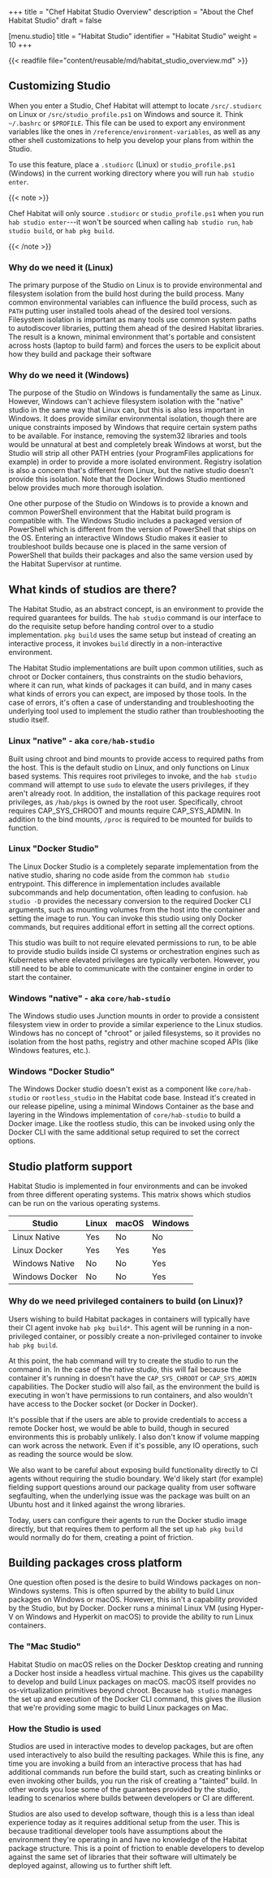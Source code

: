 +++
title = "Chef Habitat Studio Overview"
description = "About the Chef Habitat Studio"
draft = false

[menu.studio]
  title = "Habitat Studio"
  identifier = "Habitat Studio"
  weight = 10
+++

<!-- ## Scotts goals:
There are two goals I have with this document, the second being a component of the first, but is a major sticking point to selling Habitat right now.

I frequently see questions posed about the Studio that (feel like) there is an assumption that the Studio is providing certain capabilities, when it's often the underlying tools a particular implementation uses that provide those capabilities. In the case of troubleshooting, knowing which implementation you are using leads you to the correct set of tools to diagnose and fix the issue.

The desire to build Habitat packages in CI leads to the question of why we require elevated privileges in order to build.

In order to explain why that is, so that there is a common starting point, my goal is to break down the studio conceptually, and give a brief overview of the differing implementations before talking about the elevated privileges conundrum. -->

{{< readfile file="content/reusable/md/habitat_studio_overview.md" >}}

## Customizing Studio

When you enter a Studio, Chef Habitat will attempt to locate `/src/.studiorc` on Linux or `/src/studio_profile.ps1` on Windows and source it.
Think `~/.bashrc` or `$PROFILE`.
This file can be used to export any environment variables like the ones in `/reference/environment-variables`, as well as any other shell customizations to help you develop your plans from within the Studio.

To use this feature, place a `.studiorc` (Linux) or `studio_profile.ps1` (Windows) in the current working directory
where you will run `hab studio enter`.

{{< note >}}

Chef Habitat will only source `.studiorc` or `studio_profile.ps1` when you run `hab studio enter`---it won't be sourced when calling `hab studio run`, `hab studio build`, or `hab pkg build`.

{{< /note >}}

### Why do we need it (Linux)

The primary purpose of the Studio on Linux is to provide environmental and filesystem isolation from the build host during the build process. Many common environmental variables can influence the build process, such as `PATH` putting user installed tools ahead of the desired tool versions. Filesystem isolation is important as many tools use common system paths to autodiscover libraries, putting them ahead of the desired Habitat libraries. The result is a known, minimal environment that's portable and consistent across hosts (laptop to build farm) and forces the users to be explicit about how they build and package their software

### Why do we need it (Windows)

The purpose of the Studio on Windows is fundamentally the same as Linux. However, Windows can't achieve filesystem isolation with the "native" studio in the same way that Linux can, but this is also less important in Windows. It does provide similar environmental isolation, though there are unique constraints imposed by Windows that require certain system paths to be available. For instance, removing the system32 libraries and tools would be unnatural at best and completely break Windows at worst, but the Studio will strip all other PATH entries (your ProgramFiles applications for example) in order to provide a more isolated environment. Registry isolation is also a concern that's different from Linux, but the native studio doesn't provide this isolation. Note that the Docker Windows Studio mentioned below provides much more thorough isolation.

One other purpose of the Studio on Windows is to provide a known and common PowerShell environment that the Habitat build program is compatible with. The Windows Studio includes a packaged version of PowerShell which is different from the version of PowerShell that ships on the OS. Entering an interactive Windows Studio makes it easier to troubleshoot builds because one is placed in the same version of PowerShell that builds their packages and also the same version used by the Habitat Supervisor at runtime.

## What kinds of studios are there?

The Habitat Studio, as an abstract concept, is an environment to provide the required guarantees for builds. The `hab studio` command is our interface to do the requisite setup before handing control over to a studio implementation. `pkg build` uses the same setup but instead of creating an interactive process, it invokes `build` directly in a non-interactive environment.

The Habitat Studio implementations are built upon common utilities, such as chroot or Docker containers, thus constraints on the studio behaviors, where it can run, what kinds of packages it can build, and in many cases what kinds of errors you can expect, are imposed by those tools. In the case of errors, it's often a case of understanding and troubleshooting the underlying tool used to implement the studio rather than troubleshooting the studio itself.

### Linux "native" - aka `core/hab-studio`

Built using chroot and bind mounts to provide access to required paths from the host. This is the default studio on Linux, and only functions on Linux based systems. This requires root privileges to invoke, and the `hab studio` command will attempt to use `sudo` to elevate the users privileges, if they aren't already root. In addition, the installation of this package requires root privileges, as `/hab/pkgs` is owned by the root user. Specifically, chroot requires CAP_SYS_CHROOT and mounts require CAP_SYS_ADMIN. In addition to the bind mounts, `/proc` is required to be mounted for builds to function.

### Linux "Docker Studio"

The Linux Docker Studio is a completely separate implementation from the native studio, sharing no code aside from the common `hab studio` entrypoint. This difference in implementation includes available subcommands and help documentation, often leading to confusion. `hab studio -D` provides the necessary conversion to the required Docker CLI arguments, such as mounting volumes from the host into the container and setting the image to run. You can invoke this studio using only Docker commands,  but requires additional effort in setting all the correct options.

This studio was built to not require elevated permissions to run, to be able to provide studio builds inside CI systems or orchestration engines such as Kubernetes where elevated privileges are typically verboten. However, you still need to be able to communicate with the container engine in order to start the container.

### Windows "native" - aka `core/hab-studio`

The Windows studio uses Junction mounts in order to provide a consistent filesystem view in order to provide a similar experience to the Linux studios. Windows has no concept of "chroot" or jailed filesystems, so it provides no isolation from the host paths, registry and other machine scoped APIs (like Windows features, etc.).

### Windows "Docker Studio"

The Windows Docker studio doesn't exist as a component like `core/hab-studio` or `rootless_studio` in the Habitat code base. Instead it's created in our release pipeline, using a minimal Windows Container as the base and layering in the Windows implementation of `core/hab-studio` to build a Docker image. Like the rootless studio, this can be invoked using only the Docker CLI with the same additional setup required to set the correct options.

## Studio platform support

Habitat Studio is implemented in four environments and can be invoked from three different operating systems. This matrix shows which studios can be run on the various operating systems.

| Studio         | Linux | macOS | Windows |
| -------------- | ----- | ----- | ------- |
| Linux Native   | Yes   | No    | No      |
| Linux Docker   | Yes   | Yes   | Yes     |
| Windows Native | No    | No    | Yes     |
| Windows Docker | No    | No    | Yes     |

### Why do we need privileged containers to build (on Linux)?

Users wishing to build Habitat packages in containers will typically have their CI agent invoke `hab pkg build*`. This agent will be running in a non-privileged container, or possibly create a non-privileged container to invoke `hab pkg build`.

At this point, the hab command will try to create the studio to run the command in. In the case of the native studio, this will fail because the container it's running in doesn't have the `CAP_SYS_CHROOT` or `CAP_SYS_ADMIN` capabilities. The Docker studio will also fail, as the environment the build is executing in won't have permissions to run containers,  and also wouldn't have access to the Docker socket (or Docker in Docker).

It's possible that if the users are able to provide credentials to access a remote Docker host, we would be able to build, though in secured environments this is probably unlikely. I also don't know if volume mapping can work across the network. Even if it's possible, any IO operations, such as reading the source would be slow.

We also want to be careful about exposing build functionality directly to CI agents without requiring the studio boundary. We'd likely start (for example) fielding support questions around our package quality from user software segfaulting, when the underlying issue was the package was built on an Ubuntu host and it linked against the wrong libraries.

Today, users can configure their agents to run the Docker studio image directly, but that requires them to perform all the set up `hab pkg build` would normally do for them, creating a point of friction.

## Building packages cross platform

One question often posed is the desire to build Windows packages on non-Windows systems. This is often spurred by the ability to build Linux packages on Windows or macOS. However, this isn't a capability provided by the Studio, but by Docker. Docker runs a minimal Linux VM (using Hyper-V on Windows and Hyperkit on macOS) to provide the ability to run Linux containers.

### The "Mac Studio"

Habitat Studio on macOS relies on the Docker Desktop creating and running a Docker host inside a headless virtual machine. This gives us the capability to develop and build Linux packages on macOS. macOS itself provides no os-virtualization primitives beyond chroot. Because `hab studio` manages the set up and execution of the Docker CLI command, this gives the illusion that we're providing some magic to build Linux packages on Mac.

### How the Studio is used

Studios are used in interactive modes to develop packages, but are often used interactively to also build the resulting packages. While this is fine, any time you are invoking a build from an interactive process that has had additional commands run before the build start, such as creating binlinks or even invoking other builds, you run the risk of creating a "tainted" build. In other words you lose some of the guarantees provided by the studio, leading to scenarios where builds between developers or CI are different.

Studios are also used to develop software, though this is a less than ideal experience today as it requires additional setup from the user. This is because traditional developer tools have assumptions about the environment they're operating in and have no knowledge of the Habitat package structure. This is a point of friction to enable developers to develop against the same set of libraries that their software will ultimately be deployed against, allowing us to further shift left.
